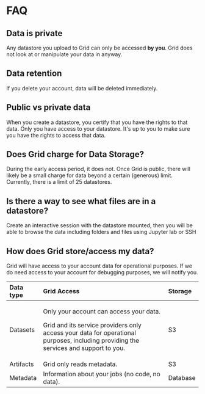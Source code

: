 # FAQ

## Data is private

Any datastore you upload to Grid can only be accessed **by you**. Grid does not look at or manipulate your data in anyway. 

## Data retention

If you delete your account, data will be deleted immediately.

## Public vs private data

When you create a datastore, you certify that you have the rights to that data. Only you have access to your datastore. It's up to you to make sure you have the rights to access that data.

## Does Grid charge for Data Storage?

During the early access period, it does not. Once Grid is public, there will likely be a small charge for data beyond a certain \(generous\) limit. Currently, there is a limit of 25 datastores.

## Is there a way to see what files are in a datastore?

Create an interactive session with the datastore mounted, then you will be able to browse the data including folders and files using Jupyter lab or SSH

## How does Grid store/access my data?

Grid will have access to your account data for operational purposes. If we do need access to your account for debugging purposes, we will notify you.

<table>
  <thead>
    <tr>
      <th style="text-align:left">Data type</th>
      <th style="text-align:left">Grid Access</th>
      <th style="text-align:left">Storage</th>
    </tr>
  </thead>
  <tbody>
    <tr>
      <td style="text-align:left">Datasets</td>
      <td style="text-align:left">
        <p>Only your account can access your data.</p>
        <p>Grid and its service providers only access your data for operational purposes,
          including providing the services and support to you.</p>
      </td>
      <td style="text-align:left">S3</td>
    </tr>
    <tr>
      <td style="text-align:left">Artifacts</td>
      <td style="text-align:left">Grid only reads metadata.</td>
      <td style="text-align:left">S3</td>
    </tr>
    <tr>
      <td style="text-align:left">Metadata</td>
      <td style="text-align:left">Information about your jobs (no code, no data).</td>
      <td style="text-align:left">Database</td>
    </tr>
  </tbody>
</table>

